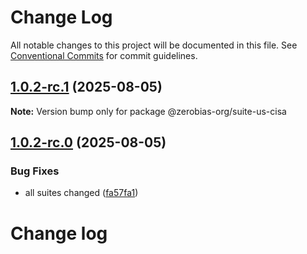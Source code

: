 # Change Log

All notable changes to this project will be documented in this file.
See [Conventional Commits](https://conventionalcommits.org) for commit guidelines.

## [1.0.2-rc.1](https://github.com/zerobias-org/suite/compare/@zerobias-org/suite-us-cisa@1.0.2-rc.0...@zerobias-org/suite-us-cisa@1.0.2-rc.1) (2025-08-05)

**Note:** Version bump only for package @zerobias-org/suite-us-cisa





## [1.0.2-rc.0](https://github.com/zerobias-org/suite/compare/@zerobias-org/suite-us-cisa@1.0.1...@zerobias-org/suite-us-cisa@1.0.2-rc.0) (2025-08-05)


### Bug Fixes

* all suites changed ([fa57fa1](https://github.com/zerobias-org/suite/commit/fa57fa1af7628003297df46b2d7740fe95bd2666))





# Change log
